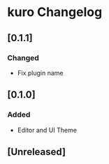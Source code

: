 <!-- Keep a Changelog guide -> https://keepachangelog.com -->

# kuro Changelog



## [0.1.1]
### Changed
- Fix plugin name

## [0.1.0]
### Added
- Editor and UI Theme

## [Unreleased]